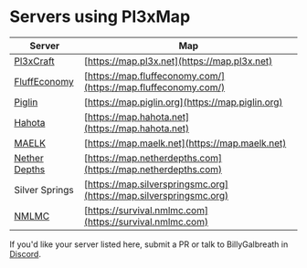 # Servers using Pl3xMap

|Server|Map|
|---|---|
|[Pl3xCraft](https://mc.pl3x.net)|[https://map.pl3x.net](https://map.pl3x.net)|
|[FluffEconomy](https://fluffeconomy.com/)|[https://map.fluffeconomy.com/](https://map.fluffeconomy.com/)|
|[Piglin](https://www.piglin.org)|[https://map.piglin.org](https://map.piglin.org)|
|[Hahota](https://hahota.net)|[https://map.hahota.net](https://map.hahota.net)|
|[MAELK](https://maelk.net/)|[https://map.maelk.net](https://map.maelk.net)|
|[Nether Depths](https://netherdepths.com)|[https://map.netherdepths.com](https://map.netherdepths.com)|
|Silver Springs|[https://map.silverspringsmc.org](https://map.silverspringsmc.org)|
|[NMLMC](https://nmlmc.com)|[https://survival.nmlmc.com](https://survival.nmlmc.com)|

If you'd like your server listed here, submit a PR or talk to BillyGalbreath in [Discord](https://discord.gg/mtAAnkk).
